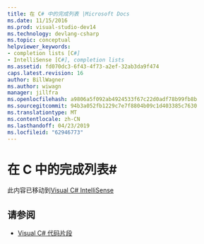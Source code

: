 ```yaml
---
title: 在 C# 中的完成列表 |Microsoft Docs
ms.date: 11/15/2016
ms.prod: visual-studio-dev14
ms.technology: devlang-csharp
ms.topic: conceptual
helpviewer_keywords:
- completion lists [C#]
- IntelliSense [C#], completion lists
ms.assetid: fd070dc3-6f43-4f73-a2ef-32ab3da9f474
caps.latest.revision: 16
author: BillWagner
ms.author: wiwagn
manager: jillfra
ms.openlocfilehash: a9806a5f092ab4924533f67c22d0adf78b99fb8b
ms.sourcegitcommit: 94b3a052fb1229c7e7f8804b09c1d403385c7630
ms.translationtype: MT
ms.contentlocale: zh-CN
ms.lasthandoff: 04/23/2019
ms.locfileid: "62946773"
---
```

# <a name="completion-lists-in-c"></a>在 C 中的完成列表\#

此内容已移动到[Visual C# IntelliSense](../ide/visual-csharp-intellisense.md)

## <a name="see-also"></a>请参阅
- [Visual C# 代码片段](../ide/visual-csharp-code-snippets.md)